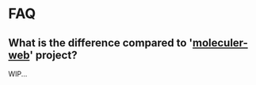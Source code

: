 # FAQ

## What is the difference compared to '[moleculer-web](https://github.com/moleculerjs/moleculer-web)' project?

WIP...



